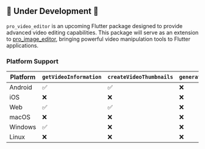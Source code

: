 ## 🚧 Under Development 🚧

`pro_video_editor` is an upcoming Flutter package designed to provide advanced video editing capabilities. This package will serve as an extension to [pro_image_editor](https://pub.dev/packages/pro_image_editor), bringing powerful video manipulation tools to Flutter applications.


### Platform Support

| Platform       | `getVideoInformation`  | `createVideoThumbnails`   | `generateVideoFromWidget` |
|----------------|-------------------------|---------------------------|---------------------------|
| Android        | ✅                      | ✅                       | ❌                        |
| iOS            | ❌                      | ❌                       | ❌                        |
| Web            | ✅                      | ✅                       | ❌                        |
| macOS          | ❌                      | ❌                       | ❌                        |
| Windows        | ✅                      | ❌                       | ❌                        |
| Linux          | ❌                      | ❌                       | ❌                        |